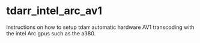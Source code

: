 # tdarr_intel_arc_av1
Instructions on how to setup tdarr automatic hardware AV1 transcoding with the intel Arc gpus such as the a380.
